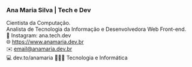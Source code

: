 ### Ana Maria Silva | Tech e Dev
Cientista da Computação.<br>
Analista de Tecnologia da Informação e Desenvolvedora Web Front-end.<br>
🔗 Instagram: ana.tech.dev<br>
🌐 https://www.anamaria.dev.br<br>
✉️ email@anamaria.dev.br<br>
💻 dev.to/anamaria
👩🏽‍💻 Tecnologia e Informática<br>


<!--
**anamariasilva/anamariasilva** is a ✨ _special_ ✨ repository because its `README.md` (this file) appears on your GitHub profile.
Vi
Here are some ideas to get you started:

- 🔭 I’m currently working on ...
- 🌱 I’m currently learning ...
- 👯 I’m looking to collaborate on ...
- 🤔 I’m looking for help with ...
- 💬 Ask me about ...
- 📫 How to reach me: ...
- 😄 Pronouns: ...
- ⚡ Fun fact: ...
-->
